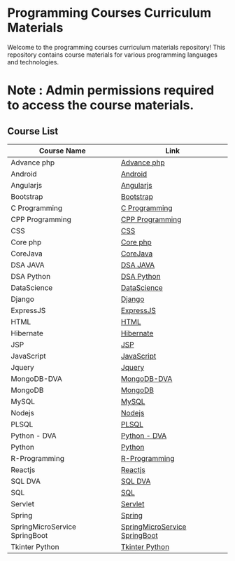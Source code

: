 
# Programming Courses Curriculum Materials

Welcome to the programming courses curriculum materials repository! This repository contains course materials for various programming languages and technologies.
# Note :  Admin permissions required to access the course materials.
## Course List

| Course Name           | Link                                                                                         |
|-----------------------|----------------------------------------------------------------------------------------------|
| Advance php           | [Advance php](https://github.com/G-Tec-Jain-Keerti-Education/Curriculum-materials-for-programming-courses/tree/main/Advance%20php)                     |
| Android               | [Android](https://github.com/G-Tec-Jain-Keerti-Education/Curriculum-materials-for-programming-courses/tree/main/Android)                             |
| Angularjs             | [Angularjs](https://github.com/G-Tec-Jain-Keerti-Education/Curriculum-materials-for-programming-courses/tree/main/Angularjs)                         |
| Bootstrap             | [Bootstrap](https://github.com/G-Tec-Jain-Keerti-Education/Curriculum-materials-for-programming-courses/tree/main/BootStrap)                         |
| C Programming        | [C Programming](https://github.com/G-Tec-Jain-Keerti-Education/Curriculum-materials-for-programming-courses/tree/main/C%20Programming)               |
| CPP Programming      | [CPP Programming](https://github.com/G-Tec-Jain-Keerti-Education/Curriculum-materials-for-programming-courses/tree/main/CPP%20Programming)           |
| CSS                   | [CSS](https://github.com/G-Tec-Jain-Keerti-Education/Curriculum-materials-for-programming-courses/tree/main/CSS)                                     |
| Core php              | [Core php](https://github.com/G-Tec-Jain-Keerti-Education/Curriculum-materials-for-programming-courses/tree/main/Core%20php)                           |
| CoreJava              | [CoreJava](https://github.com/G-Tec-Jain-Keerti-Education/Curriculum-materials-for-programming-courses/tree/main/CoreJava)                             |
| DSA JAVA              | [DSA JAVA](https://github.com/G-Tec-Jain-Keerti-Education/Curriculum-materials-for-programming-courses/tree/main/DSA%20JAVA)                             |
| DSA Python            | [DSA Python](https://github.com/G-Tec-Jain-Keerti-Education/Curriculum-materials-for-programming-courses/tree/main/DSA%20Python)                         |
| DataScience           | [DataScience](https://github.com/G-Tec-Jain-Keerti-Education/Curriculum-materials-for-programming-courses/tree/main/DataScience)                       |
| Django                | [Django](https://github.com/G-Tec-Jain-Keerti-Education/Curriculum-materials-for-programming-courses/tree/main/Django)                                 |
| ExpressJS             | [ExpressJS](https://github.com/G-Tec-Jain-Keerti-Education/Curriculum-materials-for-programming-courses/tree/main/ExpressJS)                           |
| HTML                  | [HTML](https://github.com/G-Tec-Jain-Keerti-Education/Curriculum-materials-for-programming-courses/tree/main/HTML)                                     |
| Hibernate             | [Hibernate](https://github.com/G-Tec-Jain-Keerti-Education/Curriculum-materials-for-programming-courses/tree/main/Hibernate)                           |
| JSP                   | [JSP](https://github.com/G-Tec-Jain-Keerti-Education/Curriculum-materials-for-programming-courses/tree/main/JSP)                                       |
| JavaScript            | [JavaScript](https://github.com/G-Tec-Jain-Keerti-Education/Curriculum-materials-for-programming-courses/tree/main/JavaScript)                         |
| Jquery                | [Jquery](https://github.com/G-Tec-Jain-Keerti-Education/Curriculum-materials-for-programming-courses/tree/main/Jquery)                                 |
| MongoDB-DVA           | [MongoDB-DVA](https://github.com/G-Tec-Jain-Keerti-Education/Curriculum-materials-for-programming-courses/tree/main/MongoDB-DVA)                       |
| MongoDB               | [MongoDB](https://github.com/G-Tec-Jain-Keerti-Education/Curriculum-materials-for-programming-courses/tree/main/MongoDB)                               |
| MySQL                 | [MySQL](https://github.com/G-Tec-Jain-Keerti-Education/Curriculum-materials-for-programming-courses/tree/main/MySQL)                                     |
| Nodejs                | [Nodejs](https://github.com/G-Tec-Jain-Keerti-Education/Curriculum-materials-for-programming-courses/tree/main/Nodejs)                                   |
| PLSQL                 | [PLSQL](https://github.com/G-Tec-Jain-Keerti-Education/Curriculum-materials-for-programming-courses/tree/main/PLSQL)                                     |
| Python - DVA          | [Python - DVA](https://github.com/G-Tec-Jain-Keerti-Education/Curriculum-materials-for-programming-courses/tree/main/Python%20-%20DVA)                   |
| Python                | [Python](https://github.com/G-Tec-Jain-Keerti-Education/Curriculum-materials-for-programming-courses/tree/main/Python)                                   |
| R-Programming         | [R-Programming](https://github.com/G-Tec-Jain-Keerti-Education/Curriculum-materials-for-programming-courses/tree/main/R-Programming)                     |
| Reactjs               | [Reactjs](https://github.com/G-Tec-Jain-Keerti-Education/Curriculum-materials-for-programming-courses/tree/main/Reactjs)                                 |
| SQL DVA               | [SQL DVA](https://github.com/G-Tec-Jain-Keerti-Education/Curriculum-materials-for-programming-courses/tree/main/SQL%20DVA)                               |
| SQL                   | [SQL](https://github.com/G-Tec-Jain-Keerti-Education/Curriculum-materials-for-programming-courses/tree/main/SQL)                                         |
| Servlet               | [Servlet](https://github.com/G-Tec-Jain-Keerti-Education/Curriculum-materials-for-programming-courses/tree/main/Servlet)                                 |
| Spring                | [Spring](https://github.com/G-Tec-Jain-Keerti-Education/Curriculum-materials-for-programming-courses/tree/main/Spring)                                   |
| SpringMicroService SpringBoot | [SpringMicroService SpringBoot](https://github.com/G-Tec-Jain-Keerti-Education/Curriculum-materials-for-programming-courses/tree/main/SpringMicroService%20SpringBoot) |
| Tkinter Python        | [Tkinter Python](https://github.com/G-Tec-Jain-Keerti-Education/Curriculum-materials-for-programming-courses/tree/main/Tkinter%20Python)                   |
